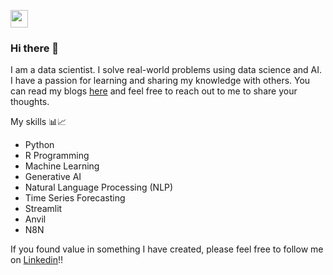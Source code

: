 <a href="https://www.linkedin.com/in/prateek-data-science/"><img height="28" src="https://cdn1.iconfinder.com/data/icons/social-links/382/linkedin-512.png"></a>

</p>


### Hi there 👋

I am a data scientist. I solve real-world problems using data science and AI.  I have a passion for learning and sharing my knowledge with others. You can read my blogs [here](https://medium.com/@prateekjoshi) and feel free to reach out to me to share your thoughts.

My skills 📊📈 
* Python
* R Programming
* Machine Learning
* Generative AI
* Natural Language Processing (NLP)
* Time Series Forecasting
* Streamlit
* Anvil
* N8N

If you found value in something I have created, please feel free to follow me on [Linkedin](https://www.linkedin.com/in/prateek-data-science/)!!

<!--
**prateekjoshi565/prateekjoshi565** is a ✨ _special_ ✨ repository because its `README.md` (this file) appears on your GitHub profile.

Here are some ideas to get you started:

- 🔭 I’m currently working on ...
- 🌱 I’m currently learning ...
- 👯 I’m looking to collaborate on ...
- 🤔 I’m looking for help with ...
- 💬 Ask me about ...
- 📫 How to reach me: ...
- 😄 Pronouns: ...
- ⚡ Fun fact: ...
-->
